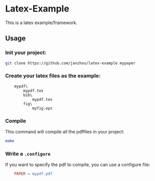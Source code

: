# Latex-Example

This is a latex example/framework.

## Usage

### Init your project:

```bash
git clone https://github.com/janzhou/latex-example mypaper
```

### Create your latex files as the example:

```
    mypdf\
        mypdf.tex
        bib\
            mypdf.tex
        fig\
            myfig.eps
```

### Compile

This command will compile all the pdffiles in your project:

```bash
make
```

### Write a ``.configure``

If you want to specify the pdf to compile, you can use a configure file:

```makefile
    PAPER = mypdf.pdf
```
